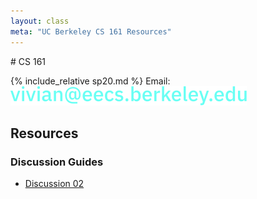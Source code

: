 ```yaml
---
layout: class
meta: "UC Berkeley CS 161 Resources"
---
```

<div class="text-box" markdown="1">
# CS 161

{% include_relative sp20.md %}
Email: <img class="email" src="/assets/email.svg" alt="vivian at eecs dot berkeley dot edu">

## Resources
### Discussion Guides
* [Discussion 02](disc/disc02)
</div>

